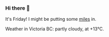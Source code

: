 ### Hi there :wave:

It's Friday! I might be putting some [miles](https://www.strava.com/athletes/889963) in.

Weather in Victoria BC: partly cloudy, at +13°C.
